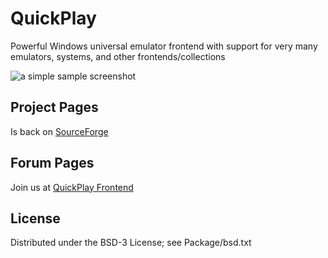 QuickPlay
=========

Powerful Windows universal emulator frontend with support for very many emulators, systems, and other frontends/collections

![a simple sample screenshot](https://user-images.githubusercontent.com/3452490/72106360-25d9e700-3327-11ea-8b49-fefcde31d999.PNG)

## Project Pages

Is back on [SourceForge](http://quickplay.sourceforge.net/)

## Forum Pages

Join us at [QuickPlay Frontend](http://www.forums.quickplayfrontend.com/)


## License

Distributed under the BSD-3 License; see Package/bsd.txt

